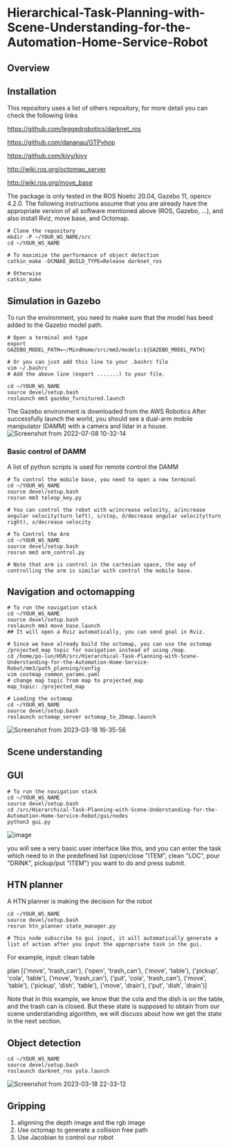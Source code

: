 # Hierarchical-Task-Planning-with-Scene-Understanding-for-the-Automation-Home-Service-Robot

## Overview

## Installation
This repository uses a list of others repository, for more detail you can check the following links

https://github.com/leggedrobotics/darknet_ros

https://github.com/dananau/GTPyhop

https://github.com/kivy/kivy

http://wiki.ros.org/octomap_server

http://wiki.ros.org/move_base


The package is only tested in the ROS Noetic 20.04, Gazebo 11, opencv 4.2.0.
The following instructions assume that you are already have the appropriate version of all software mentioned above (ROS, Gazebo, ...), and also install Rviz, move base, and Octomap.

```
# Clone the repository
mkdir -P ~/YOUR_WS_NAME/src
cd ~/YOUR_WS_NAME

# To maximize the performance of object detection 
catkin_make -DCMAKE_BUILD_TYPE=Release darknet_ros

# Otherwise 
catkin_make
```
## Simulation in Gazebo
To run the environment, you need to make sure that the model has beed added to the Gazebo model path.

```
# Open a terminal and type
export GAZEBO_MODEL_PATH=~/MindHome/src/mm3/models:${GAZEBO_MODEL_PATH}

# Or you can just add this line to your .bashrc file
vim ~/.bashrc 
# Add the above line (export .......) to your file.

cd ~/YOUR_WS_NAME
source devel/setup.bash
roslaunch mm3 gazebo_furnitured.launch
```
The Gazebo environment is downloaded from the AWS Robotics
After successfully launch the world, you should see a dual-arm mobile manipulator (DAMM) with a camera and lidar in a house.
![Screenshot from 2022-07-08 10-32-14](https://user-images.githubusercontent.com/55338365/226248982-a71d0ead-fc92-453d-be8d-2e54a2d39659.png)

### Basic control of DAMM
A list of python scripts is used for remote control the DAMM
```
# To control the mobile base, you need to open a new terminal 
cd ~/YOUR_WS_NAME
source devel/setup.bash
rosrun mm3 teleop_key.py

# You can control the robot with w/increase velocity, a/increase angular velocity(turn left), s/stop, d/decrease angular velocity(turn right), x/decrease velocity

# To Control the Arm
cd ~/YOUR_WS_NAME
source devel/setup.bash
rosrun mm3 arm_control.py

# Note that arm is control in the cartesian space, the way of controlling the arm is similar with control the mobile base.
```

## Navigation and octomapping
```
# To run the navigation stack
cd ~/YOUR_WS_NAME
source devel/setup.bash
roslaunch mm3 move_base.launch
## It will open a Rviz automatically, you can send goal in Rviz.

# Since we have already build the octomap, you can use the octomap /projected_map topic for navigation instead of using /map.
cd /home/po-lun/HSR/src/Hierarchical-Task-Planning-with-Scene-Understanding-for-the-Automation-Home-Service-Robot/mm3/path_planning/config
vim costmap_common_params.yaml
# change map topic from map to projected_map
map_topic: /projected_map

# Loading the octomap
cd ~/YOUR_WS_NAME
source devel/setup.bash
roslaunch octomap_server octomap_to_2Dmap.launch
```

![Screenshot from 2023-03-18 16-35-56](https://user-images.githubusercontent.com/55338365/226251843-eac3c604-959c-480b-bae8-854b523a85eb.png)

## Scene understanding


## GUI
```
# To run the navigation stack
cd ~/YOUR_WS_NAME
source devel/setup.bash
cd /src/Hierarchical-Task-Planning-with-Scene-Understanding-for-the-Automation-Home-Service-Robot/gui/nodes
python3 gui.py
```
![image](https://user-images.githubusercontent.com/55338365/226250911-d177c5e8-c583-447e-a237-ddf19ece675e.png)

you will see a very basic user interface like this, and you can enter the task which need to in the predefined list (open/close "ITEM", clean "LOC", pour "DRINK", pickup/put "ITEM") you want to do and press submit. 

## HTN planner
A HTN planner is making the decision for the robot
```
cd ~/YOUR_WS_NAME
source devel/setup.bash
rosrun htn_planner state_manager.py

# This node subscribe to gui input, it will automatically generate a list of action after you input the appropriate task in the gui.
```
For example, input: clean table

plan [('move', 'trash_can'), ('open', 'trash_can'), ('move', 'table'), ('pickup', 'cola', 'table'), ('move', 'trash_can'), ('put', 'cola', 'trash_can'), ('move', 'table'), ('pickup', 'dish', 'table'), ('move', 'drain'), ('put', 'dish', 'drain')]

Note that in this example, we know that the cola and the dish is on the table, and the trash can is closed. But these state is supposed to obtain from our scene understanding algorithm, we will discuss about how we get the state in the next section.


## Object detection
```
cd ~/YOUR_WS_NAME
source devel/setup.bash
roslaunch darknet_ros yolo.launch
```
![Screenshot from 2023-03-18 22-33-12](https://user-images.githubusercontent.com/55338365/226253217-dc320ef3-b1c8-473e-946d-ac816891ddc7.png)


## Gripping
1. alignning the depth image and the rgb image
2. Use octomap to generate a collision free path
3. Use Jacobian to control our robot
